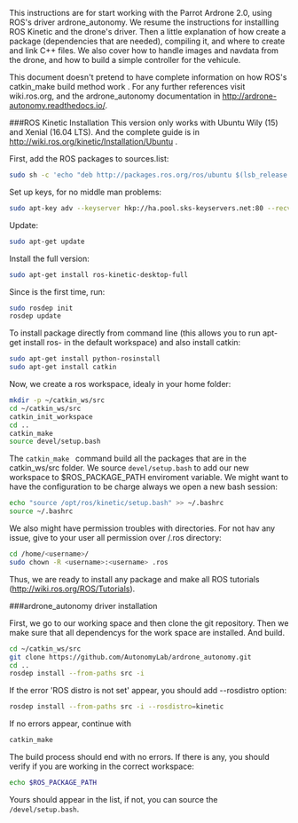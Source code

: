 This instructions are for start working with the Parrot Ardrone 2.0, using ROS's driver ardrone_autonomy. We resume the instructions for installling ROS Kinetic and the drone's driver. Then a little explanation of how create a package (dependencies that are needed), compiling it, and where to create and link C++ files. We also cover how to handle images and navdata from the drone, and how to build a simple controller for the vehicule.


This document doesn't pretend to have complete information on how ROS's catkin_make build method work . For any further references visit wiki.ros.org, and the ardrone_autonomy documentation in http://ardrone-autonomy.readthedocs.io/.


###ROS Kinetic Installation
This version only works with Ubuntu Wily (15) and Xenial (16.04 LTS). And the complete guide is in http://wiki.ros.org/kinetic/Installation/Ubuntu .

First, add the ROS packages to sources.list:

```sh
sudo sh -c 'echo "deb http://packages.ros.org/ros/ubuntu $(lsb_release -sc) main" > /etc/apt/sources.list.d/ros-latest.list'
```
Set up keys, for no middle man problems:
```sh
sudo apt-key adv --keyserver hkp://ha.pool.sks-keyservers.net:80 --recv-key 0xB01FA116
```
Update:
```sh
sudo apt-get update
```
Install the full version:
```sh
sudo apt-get install ros-kinetic-desktop-full
```
Since is the first time, run:
```sh
sudo rosdep init
rosdep update
```
To install package directly from command line (this allows you to run apt-get install ros-<packagename> in the default workspace) and also install catkin:
```sh
sudo apt-get install python-rosinstall
sudo apt-get install catkin
```
Now, we create a ros workspace, idealy in your home folder:
```sh
mkdir -p ~/catkin_ws/src
cd ~/catkin_ws/src
catkin_init_workspace
cd ..
catkin_make
source devel/setup.bash
```
The  `catkin_make ` command build all the packages that are in the catkin_ws/src folder. We source `devel/setup.bash` to add our new workspace to $ROS_PACKAGE_PATH enviroment variable. We might want to have the configuration to be charge always we open a new bash session:
```sh
echo "source /opt/ros/kinetic/setup.bash" >> ~/.bashrc
source ~/.bashrc
```
We also might have permission troubles with directories. For not hav any issue, give to your user all permission over /.ros directory:
```sh
cd /home/<username>/
sudo chown -R <username>:<username> .ros
```
Thus, we are ready to install any package and make all ROS tutorials (http://wiki.ros.org/ROS/Tutorials).


###ardrone_autonomy driver installation 

First, we go to our working space and then clone the git repository. Then we make sure that all dependencys for the work space are installed. And build.
```sh
cd ~/catkin_ws/src
git clone https://github.com/AutonomyLab/ardrone_autonomy.git
cd ..
rosdep install --from-paths src -i
```
If the error 'ROS distro is not set' appear, you should add --rosdistro option:
```sh
rosdep install --from-paths src -i --rosdistro=kinetic
```
If no errors appear, continue with
```sh
catkin_make
```
The build process should end with no errors. If there is any, you should verify if you are working in the correct workspace:
```sh
echo $ROS_PACKAGE_PATH
```
Yours should appear in the list, if not, you can source the `/devel/setup.bash`.
